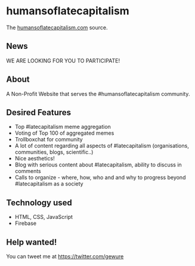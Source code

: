 # humansoflatecapitalism

The [humansoflatecapitalism.com](http://humansoflatecapitalism.com/) source.

## News

WE ARE LOOKING FOR YOU TO PARTICIPATE! 

## About

A Non-Profit Website that serves the #humansoflatecapitalism community.

## Desired Features

- Top #latecapitalism meme aggregation
- Voting of Top 100 of aggregated memes
- Trollboxchat for community
- A lot of content regarding all aspects of #latecapitalism (organisations, communities, blogs, scientific..)
- Nice aesthetics!
- Blog with serious content about #latecapitalism, ability to discuss in comments
- Calls to organize - where, how, who and and why to progress beyond #latecapitalism as a society

## Technology used

- HTML, CSS, JavaScript
- Firebase

## Help wanted!

You can tweet me at https://twitter.com/gewure
